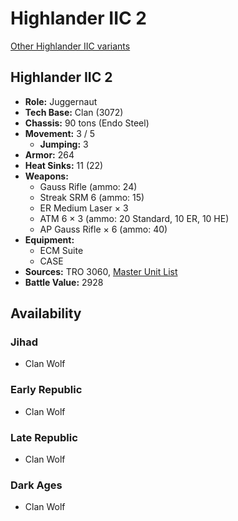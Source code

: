 # Highlander IIC 2

[Other Highlander IIC variants](../highlander_iic.md)

## Highlander IIC 2
- **Role:** Juggernaut
- **Tech Base:** Clan (3072)
- **Chassis:** 90 tons (Endo Steel)
- **Movement:** 3 / 5
  - **Jumping:** 3
- **Armor:** 264
- **Heat Sinks:** 11 (22)
- **Weapons:**
  - Gauss Rifle (ammo: 24)
  - Streak SRM 6 (ammo: 15)
  - ER Medium Laser × 3
  - ATM 6 × 3 (ammo: 20 Standard, 10 ER, 10 HE)
  - AP Gauss Rifle × 6 (ammo: 40)
- **Equipment:**
  - ECM Suite
  - CASE
- **Sources:** TRO 3060, [Master Unit List](http://masterunitlist.info/Unit/Details/1525/highlander-iic-2)
- **Battle Value:** 2928

## Availability

### Jihad
- Clan Wolf

### Early Republic
- Clan Wolf

### Late Republic
- Clan Wolf

### Dark Ages
- Clan Wolf

